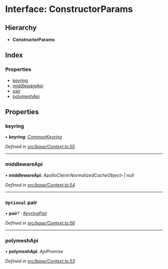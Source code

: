 # Interface: ConstructorParams

## Hierarchy

* **ConstructorParams**

## Index

### Properties

* [keyring](constructorparams.md#keyring)
* [middlewareApi](constructorparams.md#middlewareapi)
* [pair](constructorparams.md#optional-pair)
* [polymeshApi](constructorparams.md#polymeshapi)

## Properties

###  keyring

• **keyring**: *[CommonKeyring](../globals.md#commonkeyring)*

*Defined in [src/base/Context.ts:55](https://github.com/PolymathNetwork/polymesh-sdk/blob/1221e467/src/base/Context.ts#L55)*

___

###  middlewareApi

• **middlewareApi**: *ApolloClient‹NormalizedCacheObject› | null*

*Defined in [src/base/Context.ts:54](https://github.com/PolymathNetwork/polymesh-sdk/blob/1221e467/src/base/Context.ts#L54)*

___

### `Optional` pair

• **pair**? : *[KeyringPair](keyringpair.md)*

*Defined in [src/base/Context.ts:56](https://github.com/PolymathNetwork/polymesh-sdk/blob/1221e467/src/base/Context.ts#L56)*

___

###  polymeshApi

• **polymeshApi**: *ApiPromise*

*Defined in [src/base/Context.ts:53](https://github.com/PolymathNetwork/polymesh-sdk/blob/1221e467/src/base/Context.ts#L53)*
